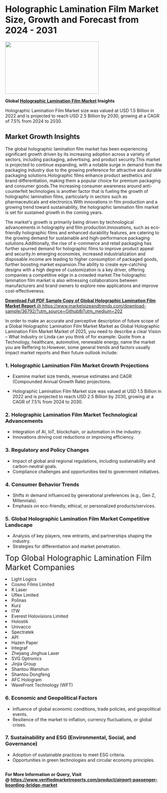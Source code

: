 <H1>Holographic Lamination Film Market Size, Growth and Forecast from 2024 - 2031</H1><img class="aligncenter size-medium wp-image-584254" src="https://thirdeyenews.in/wp-content/uploads/2024/09/Global-Market-Research-300x168.jpeg" alt="" width="300" height="168" /><p><strong>Global&nbsp;<a href="https://www.marketsizeandtrends.com/download-sample/36792/?utm_source=Github8j?utm_medium=202">Holographic Lamination Film Market</a> Insights</strong></p><p>Holographic Lamination Film Market size was valued at USD 1.5 Billion in 2022 and is projected to reach USD 2.5 Billion by 2030, growing at a CAGR of 7.5% from 2024 to 2030.</p><p><h2>Market Growth Insights</h2> The global holographic lamination film market has been experiencing significant growth driven by its increasing adoption across a variety of sectors, including packaging, advertising, and product security.This market is projected to continue expanding, with a notable surge in demand from the packaging industry due to the growing preference for attractive and durable packaging solutions.Holographic films enhance product aesthetics and brand differentiation, making them a popular choice for premium packaging and consumer goods.The increasing consumer awareness around anti-counterfeit technologies is another factor that is fueling the growth of holographic lamination films, particularly in sectors such as pharmaceuticals and electronics.With innovations in film production and a growing trend toward sustainability, the holographic lamination film market is set for sustained growth in the coming years.<p><a href="#"></a></p> The market's growth is primarily being driven by technological advancements in holography and film production.Innovations, such as eco-friendly holographic films and enhanced durability features, are catering to the growing demand for sustainable and high-performance packaging solutions.Additionally, the rise of e-commerce and retail packaging has further spurred demand for holographic films to improve product appeal and security.In emerging economies, increased industrialization and disposable income are leading to higher consumption of packaged goods, further boosting market expansion.The ability to create eye-catching designs with a high degree of customization is a key driver, offering companies a competitive edge in a crowded market.The holographic lamination film market is also witnessing collaborations between manufacturers and brand owners to explore new applications and improve cost-effectiveness.<p><a href="#"></p><p><span class=""><strong>Download Full PDF Sample Copy of Global Holographic Lamination Film Market Report</strong> @ <a href="https://www.marketsizeandtrends.com/download-sample/36792/?utm_source=Github8j?utm_medium=202" target="_blank">https://www.marketsizeandtrends.com/download-sample/36792/?utm_source=Github8j?utm_medium=202</a></span></p><p>In order to make an accurate and perceptive description of future scope of a Global&nbsp;Holographic Lamination Film Market Market as Global&nbsp;Holographic Lamination Film Market Market of 2025, you need to describe a clear Vision &ndash; What Industry or Linda can you think of for example: Quote from a Technology, healthcare, automotive, renewable energy, name the market you are Reffering to.However, some general trends and factors usually impact market reports and their future outlook include:</p><h3>1.&nbsp;<strong>Holographic Lamination Film Market Growth Projections</strong></h3><ul><li>Examine market size trends, revenue estimates and CAGR (Compounded Annual Growth Rate) projections.</li><li><p>Holographic Lamination Film Market size was valued at USD 1.5 Billion in 2022 and is projected to reach USD 2.5 Billion by 2030, growing at a CAGR of 7.5% from 2024 to 2030.</p></li></ul><h3>2.&nbsp;<strong>Holographic Lamination Film Market Technological Advancements</strong></h3><ul><li>Integration of AI, IoT, blockchain, or automation in the industry.</li><li>Innovations driving cost reductions or improving efficiency.</li></ul><h3>3.&nbsp;<strong>Regulatory and Policy Changes</strong></h3><ul><li>Impact of global and regional regulations, including sustainability and carbon-neutral goals.</li><li>Compliance challenges and opportunities tied to government initiatives.</li></ul><h3>4.&nbsp;<strong>Consumer Behavior Trends</strong></h3><ul><li>Shifts in demand influenced by generational preferences (e.g., Gen Z, Millennials).</li><li>Emphasis on eco-friendly, ethical, or personalized products/services.</li></ul><h3>5.&nbsp;<strong>Global Holographic Lamination Film Market Competitive Landscape</strong></h3><ul><li>Analysis of key players, new entrants, and partnerships shaping the industry.</li><li>Strategies for differentiation and market penetration.</li></ul><p data-pm-slice="1 1 []"><span style="color: inherit; font-family: inherit; font-size: 25px;">Top Global Holographic Lamination Film Market Companies</span></p><div class="" data-test-id=""><p><li>Light Logics</li><li> Cosmo Films Limited</li><li> K Laser</li><li> Uflex Limited</li><li> Polinas</li><li> Kurz</li><li> ITW</li><li> Everest Holovisions Limited</li><li> Holostik</li><li> Univacco</li><li> Spectratek</li><li> API</li><li> Hazen Paper</li><li> Integraf</li><li> Zhejiang Jinghua Laser</li><li> SVG Optronics</li><li> Jinjia Group</li><li> Shantou Wanshun</li><li> Shantou Dongfeng</li><li> AFC Hologram</li><li> WaveFront Technology (WFT)</li></p></div><h3>6.&nbsp;<strong>Economic and Geopolitical Factors</strong></h3><ul><li>Influence of global economic conditions, trade policies, and geopolitical events.</li><li>Resilience of the market to inflation, currency fluctuations, or global crises.</li></ul><h3>7.&nbsp;<strong>Sustainability and ESG (Environmental, Social, and Governance)</strong></h3><ul><li>Adoption of sustainable practices to meet ESG criteria.</li><li>Opportunities in green technologies and circular economy principles.</li></ul><h2><strong style="font-size: 14px;">For More Information or Query, Visit @&nbsp;</strong><a style="background-color: #ffffff; font-size: 14px;" href="https://www.marketsizeandtrends.com/report/holographic-lamination-film-market/" target="_blank">https://www.verifiedmarketreports.com/product/airport-passenger-boarding-bridge-market</a></h2>